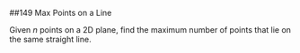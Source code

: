 ##149 Max Points on a Line

Given *n* points on a 2D plane, find the maximum number of points that lie on the same straight line.
